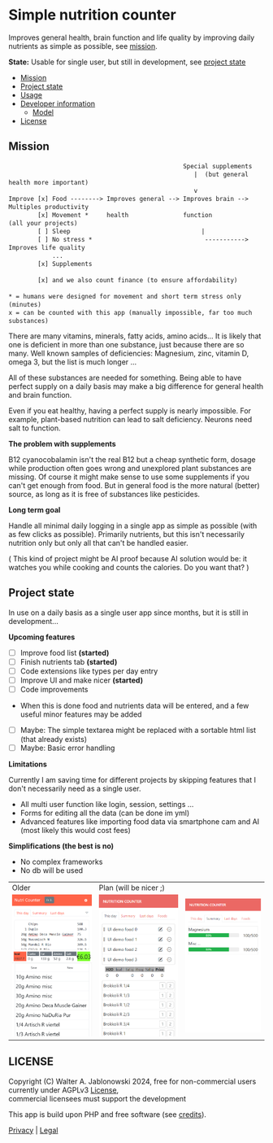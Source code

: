 # Simple nutrition counter

Improves general health, brain function and life quality by improving daily nutrients as simple as possible, see [mission](#mission).

**State:** Usable for single user, but still in development, see [project state](#project-state)

- [Mission](#mission)
- [Project state](#project-state)
- [Usage](misc/usage.md)
- [Developer information](misc/dev_info.md)
  - [Model](misc/dev_info.md#model)
- [License](#license)


Mission
----------------------------------------------------------

```
                                                Special supplements
                                                   |  (but general health more important)
                                                   v
Improve [x] Food --------> Improves general --> Improves brain --> Multiples productivity
        [x] Movement *     health               function           (all your projects)
        [ ] Sleep                                    |
        [ ] No stress *                               -----------> Improves life quality
            ...
        [x] Supplements

        [x] and we also count finance (to ensure affordability)

* = humans were designed for movement and short term stress only (minutes)
x = can be counted with this app (manually impossible, far too much substances)
```

There are many vitamins, minerals, fatty acids, amino acids... It is likely that one is deficient in more than one substance, just because there are so many. Well known samples of deficiencies: Magnesium, zinc, vitamin D, omega 3, but the list is much longer ...

All of these substances are needed for something. Being able to have perfect supply on a daily basis may make a big difference for general health and brain function.

Even if you eat healthy, having a perfect supply is nearly impossible. For example, plant-based nutrition can lead to salt deficiency. Neurons need salt to function.

**The problem with supplements**

B12 cyanocobalamin isn't the real B12 but a cheap synthetic form, dosage while production often goes wrong and unexplored plant substances are missing. Of course it might make sense to use some supplements if you can't get enough from food. But in general food is the more natural (better) source, as long as it is free of substances like pesticides.

**Long term goal**

Handle all minimal daily logging in a single app as simple as possible (with as few clicks as possible). Primarily nutrients, but this isn't necessarily nutrition only but only all that can't be handled easier.

( This kind of project might be AI proof because AI solution would be: it watches you while cooking and counts the calories. Do you want that? )


Project state
----------------------------------------------------------

In use on a daily basis as a single user app since months, but it is still in development...

**Upcoming features**

- [ ] Improve food list **(started)**
- [ ] Finish nutrients tab **(started)**
- [ ] Code extensions like types per day entry
- [ ] Improve UI and make nicer **(started)**
- [ ] Code improvements
- When this is done food and nutrients data will be entered, and a few useful minor features may be added
- [ ] Maybe: The simple textarea might be replaced with a sortable html list (that already exists)
- [ ] Maybe: Basic error handling

**Limitations**

Currently I am saving time for different projects by skipping features that I don't necessarily need as a single user.

- All multi user function like login, session, settings ...
- Forms for editing all the data (can be done im yml)
- Advanced features like importing food data via smartphone cam and AI (most likely this would cost fees)

**Simplifications (the best is no)**

- No complex frameworks
- No db will be used

<table>
  <tr>
    <td>Older</td>
    <td>Plan (will be nicer ;)</td>
    <td>&nbsp;</td>
  </tr>
  <tr>
    <td>
      <img src="misc/img.png" width="200">
    </td>
    <td>
      <img src="misc/design_1.png" width="200">
    </td>
    <td>
      <img src="misc/design_2.png" width="200">
    </td>
  </tr>
</table>


LICENSE
----------------------------------------------------------

Copyright (C) Walter A. Jablonowski 2024, free for non-commercial users currently under AGPLv3 [License](https://choosealicense.com/licenses/agpl-3.0), \
commercial licensees must support the development

This app is build upon PHP and free software (see [credits](credits.md)).

[Privacy](https://walter-a-jablonowski.github.io/privacy.html) | [Legal](https://walter-a-jablonowski.github.io/imprint.html)
